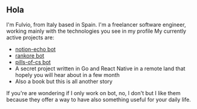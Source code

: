 ## Hola
I'm Fulvio, from Italy based in Spain.
I'm a freelancer software engineer, working mainly with the technologies you see in my profile
My currently active projects are:
- [notion-echo bot](https://www.github.com/fulviodenza/notion-echo)
- [rankore bot](https://www.github.com/fulviodenza/rankore)
- [pills-of-cs bot](https://www.github.com/fulviodenza/pills-of-cs)
- A secret project written in Go and React Native in a remote land that hopely you will hear about in a few month
- Also a book but this is all another story

If you're are wondering if I only work on bot, no, I don't but I like them because they offer a way to have also something useful for your daily life.

